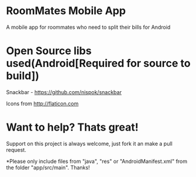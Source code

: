 RoomMates Mobile App
=================

A mobile app for roommates who need to split their bills for Android



Open Source libs used(Android[Required for source to build])
=================

Snackbar - https://github.com/nispok/snackbar

Icons from http://flaticon.com

Want to help? Thats great!
=================
Support on this project is always welcome, just fork it an make a pull request.

*Please only include files from "java", "res" or "AndroidManifest.xml" from the folder "app/src/main". Thanks!

